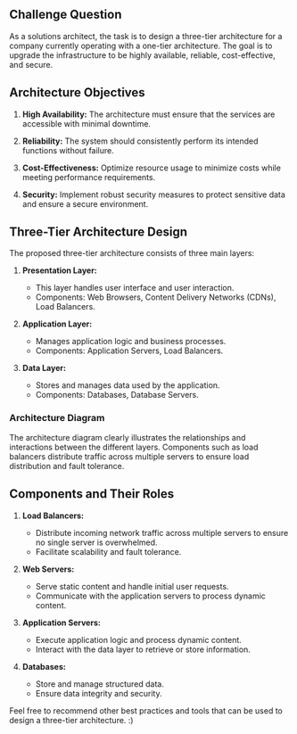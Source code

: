 ## Challenge Question

As a solutions architect, the task is to design a three-tier architecture for a company currently operating with a one-tier architecture. The goal is to upgrade the infrastructure to be highly available, reliable, cost-effective, and secure.

## Architecture Objectives

1. **High Availability:** The architecture must ensure that the services are accessible with minimal downtime.

2. **Reliability:** The system should consistently perform its intended functions without failure.

3. **Cost-Effectiveness:** Optimize resource usage to minimize costs while meeting performance requirements.

4. **Security:** Implement robust security measures to protect sensitive data and ensure a secure environment.

## Three-Tier Architecture Design

The proposed three-tier architecture consists of three main layers:

1. **Presentation Layer:**
   - This layer handles user interface and user interaction.
   - Components: Web Browsers, Content Delivery Networks (CDNs), Load Balancers.

2. **Application Layer:**
   - Manages application logic and business processes.
   - Components: Application Servers, Load Balancers.

3. **Data Layer:**
   - Stores and manages data used by the application.
   - Components: Databases, Database Servers.

### Architecture Diagram
<!-- diagram -->

The architecture diagram clearly illustrates the relationships and interactions between the different layers. Components such as load balancers distribute traffic across multiple servers to ensure load distribution and fault tolerance.

## Components and Their Roles

1. **Load Balancers:**
   - Distribute incoming network traffic across multiple servers to ensure no single server is overwhelmed.
   - Facilitate scalability and fault tolerance.

2. **Web Servers:**
   - Serve static content and handle initial user requests.
   - Communicate with the application servers to process dynamic content.

3. **Application Servers:**
   - Execute application logic and process dynamic content.
   - Interact with the data layer to retrieve or store information.

4. **Databases:**
   - Store and manage structured data.
   - Ensure data integrity and security.


Feel free to recommend other best practices and tools that can be used to design a three-tier architecture. :)
